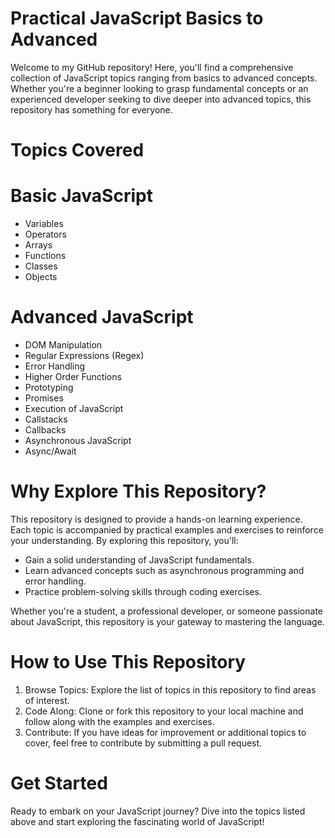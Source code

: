 # Practical JavaScript Basics to Advanced

Welcome to my GitHub repository! Here, you'll find a comprehensive collection of JavaScript topics ranging from basics to advanced concepts. Whether you're a beginner looking to grasp fundamental concepts or an experienced developer seeking to dive deeper into advanced topics, this repository has something for everyone.

# Topics Covered

# Basic JavaScript

- Variables
- Operators
- Arrays
- Functions
- Classes
- Objects

# Advanced JavaScript

- DOM Manipulation
- Regular Expressions (Regex)
- Error Handling
- Higher Order Functions
- Prototyping
- Promises
- Execution of JavaScript
- Callstacks
- Callbacks
- Asynchronous JavaScript
- Async/Await

# Why Explore This Repository?

This repository is designed to provide a hands-on learning experience. Each topic is accompanied by practical examples and exercises to reinforce your understanding. By exploring this repository, you'll:

- Gain a solid understanding of JavaScript fundamentals.
- Learn advanced concepts such as asynchronous programming and error handling.
- Practice problem-solving skills through coding exercises.

Whether you're a student, a professional developer, or someone passionate about JavaScript, this repository is your gateway to mastering the language.

# How to Use This Repository

1. Browse Topics: Explore the list of topics in this repository to find areas of interest.
2. Code Along: Clone or fork this repository to your local machine and follow along with the examples and exercises.
3. Contribute: If you have ideas for improvement or additional topics to cover, feel free to contribute by submitting a pull request.

# Get Started

Ready to embark on your JavaScript journey? Dive into the topics listed above and start exploring the fascinating world of JavaScript!
